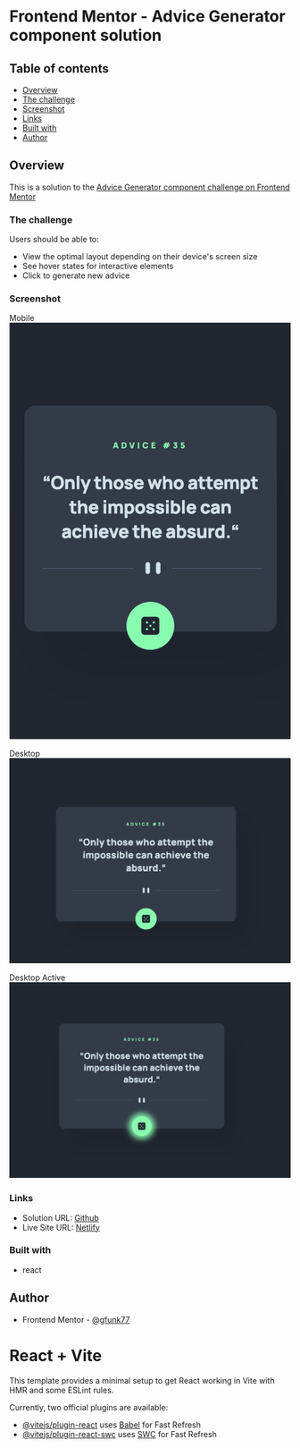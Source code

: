 # Frontend Mentor - Advice Generator component solution

## Table of contents

- [Overview](#overview)
- [The challenge](#the-challenge)
- [Screenshot](#screenshot)
- [Links](#links)
- [Built with](#built-with)
- [Author](#author)

## Overview

This is a solution to the [Advice Generator component challenge on Frontend Mentor](https://www.frontendmentor.io/challenges/advice-generator-app-QdUG-13db)

### The challenge

Users should be able to:

- View the optimal layout depending on their device's screen size
- See hover states for interactive elements
- Click to generate new advice

### Screenshot

Mobile
![](./public/solutions/Mobile.png)

Desktop
![](./public/solutions/Desktop.png)

Desktop Active
![](./public/solutions/Desktop-active.png)

### Links

- Solution URL: [Github](https://github.com/gfunk77/react-fem/tree/main/advice-generator)
- Live Site URL: [Netlify](https://gfunk77-advice-generator.netlify.app/)

### Built with

- react

## Author

- Frontend Mentor - [@gfunk77](https://www.frontendmentor.io/profile/gfunk77)

# React + Vite

This template provides a minimal setup to get React working in Vite with HMR and some ESLint rules.

Currently, two official plugins are available:

- [@vitejs/plugin-react](https://github.com/vitejs/vite-plugin-react/blob/main/packages/plugin-react/README.md) uses [Babel](https://babeljs.io/) for Fast Refresh
- [@vitejs/plugin-react-swc](https://github.com/vitejs/vite-plugin-react-swc) uses [SWC](https://swc.rs/) for Fast Refresh
